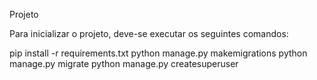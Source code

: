 Projeto

Para inicializar o projeto, deve-se executar os seguintes comandos:

pip install -r requirements.txt
python manage.py makemigrations
python manage.py migrate
python manage.py createsuperuser